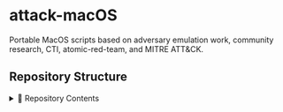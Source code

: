 # attack-macOS

Portable MacOS scripts based on adversary emulation work, community research, CTI, atomic-red-team, and MITRE ATT&CK.

## Repository Structure

<details>
<summary>📁 Repository Contents</summary>

- 📁 [Collection](./Collection)
- 📁 [Command_and_Control](./Command_and_Control)
- 📁 [Credential_Access](./Credential_Access)
- 📁 [Defense_Evasion](./Defense_Evasion)
- 📁 [Discovery](./Discovery)
- 📁 [Execution](./Execution)
- 📁 [exfiltration](./exfiltration)
- 📁 [Impact](./Impact)
- 📁 [Initial_Access](./Initial_Access)
- 📁 [Lateral_Movement](./Lateral_Movement)
- 📁 [Persistence](./Persistence)
- 📁 [Privilege_Escalation](./Privilege_Escalation)
- 📁 [Reconnaissance](./Reconnaissance)
- 📄 [LICENSE](./LICENSE)
- 📄 [README.md](./README.md)

</details>

